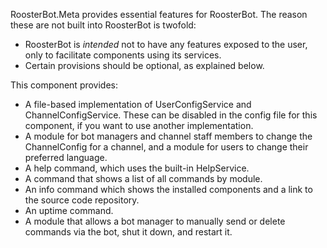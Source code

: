 RoosterBot.Meta provides essential features for RoosterBot. The reason these are not built into RoosterBot is twofold:
- RoosterBot is *intended* not to have any features exposed to the user, only to facilitate components using its services.
- Certain provisions should be optional, as explained below.

This component provides:
- A file-based implementation of UserConfigService and ChannelConfigService. These can be disabled in the config file for this component, if you want to use another implementation.
- A module for bot managers and channel staff members to change the ChannelConfig for a channel, and a module for users to change their preferred language.
- A help command, which uses the built-in HelpService.
- A command that shows a list of all commands by module.
- An info command which shows the installed components and a link to the source code repository.
- An uptime command.
- A module that allows a bot manager to manually send or delete commands via the bot, shut it down, and restart it.